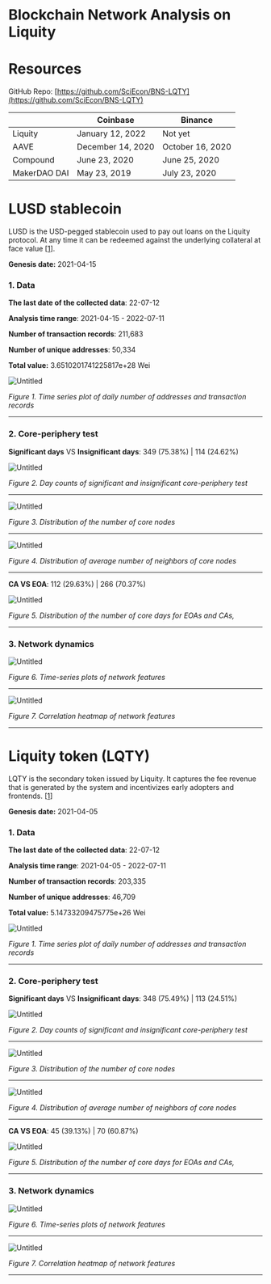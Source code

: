 # Blockchain Network Analysis on Liquity

# Resources

GitHub Repo: [https://github.com/SciEcon/BNS-LQTY](https://github.com/SciEcon/BNS-LQTY)

|  | Coinbase | Binance |
| --- | --- | --- |
| Liquity | January 12, 2022 | Not yet |
| AAVE | December 14, 2020 | October 16, 2020 |
| Compound | June 23, 2020 | June 25, 2020 |
| MakerDAO DAI | May 23, 2019 | July 23, 2020 |

# **LUSD stablecoin**

LUSD is the USD-pegged stablecoin used to pay out loans on the Liquity protocol. At any time it can be redeemed against the underlying collateral at face value [[1](https://docs.liquity.org/faq/general)].

**Genesis date:** 2021-04-15

### 1. Data

**The last date of the collected data**: 22-07-12

**Analysis time range**: 2021-04-15 - 2022-07-11

**Number of transaction records**: 211,683

**Number of unique addresses**: 50,334

**Total value:** 3.6510201741225817e+28 Wei

![Untitled](../Figure/LUSD_21-04-15_22-07-11/1_basic_trending.png)

*Figure 1. Time series plot of daily number of addresses and transaction records*

---

### 2. Core-periphery test

**Significant days** VS **Insignificant days**: 349 (75.38%) | 114 (24.62%)

![Untitled](../Figure/LUSD_21-04-15_22-07-11/2_days_sig_vs_insig.png)

*Figure 2. Day counts of significant and insignificant core-periphery test*

---

![Untitled](../Figure/LUSD_21-04-15_22-07-11/3_core_sig_vs_insig.png)

*Figure 3. Distribution of the number of core nodes*

---

![Untitled](../Figure/LUSD_21-04-15_22-07-11/4_avg_core_neighber_sig_vs_insig.png)

*Figure 4. Distribution of average number of neighbors of core nodes*

---

**CA VS EOA**: 112 (29.63%) | 266 (70.37%)

![Untitled](../Figure/LUSD_21-04-15_22-07-11/5_core_days_count_CA_vs_EOA.png)

*Figure 5. Distribution of the number of core days for EOAs and CAs,*

---

### **3. Network dynamics**

![Untitled](../Figure/LUSD_21-04-15_22-07-11/6_network_dynamics.png)

*Figure 6. Time-series plots of network features*

---

![Untitled](../Figure/LUSD_21-04-15_22-07-11/7_correlation_heatmap.png)

*Figure 7. Correlation heatmap of network features*

---

# **Liquity token (LQTY)**

LQTY is the secondary token issued by Liquity. It captures the fee revenue that is generated by the system and incentivizes early adopters and frontends. [[1](https://docs.liquity.org/faq/general)]

**Genesis date:** 2021-04-05

### 1. Data

**The last date of the collected data**: 22-07-12

**Analysis time range**: 2021-04-05 - 2022-07-11

**Number of transaction records**: 203,335

**Number of unique addresses**: 46,709

**Total value:** 5.14733209475775e+26 Wei

![Untitled](../Figure/LQTY_21-04-05_22-07-11/1_basic_trending.png)

*Figure 1. Time series plot of daily number of addresses and transaction records*

---

### 2. Core-periphery test

**Significant days** VS **Insignificant days**: 348 (75.49%) | 113 (24.51%)

![Untitled](../Figure/LQTY_21-04-05_22-07-11/2_days_sig_vs_insig.png)

*Figure 2. Day counts of significant and insignificant core-periphery test*

---

![Untitled](../Figure/LQTY_21-04-05_22-07-11/3_core_sig_vs_insig.png)

*Figure 3. Distribution of the number of core nodes*

---

![Untitled](../Figure/LQTY_21-04-05_22-07-11/4_avg_core_neighber_sig_vs_insig.png)

*Figure 4. Distribution of average number of neighbors of core nodes*

---

**CA VS EOA**: 45 (39.13%) | 70 (60.87%)

![Untitled](../Figure/LQTY_21-04-05_22-07-11/5_core_days_count_CA_vs_EOA.png)

*Figure 5. Distribution of the number of core days for EOAs and CAs,*

---

### **3. Network dynamics**

![Untitled](../Figure/LQTY_21-04-05_22-07-11/6_network_dynamics.png)

*Figure 6. Time-series plots of network features*

---

![Untitled](../Figure/LQTY_21-04-05_22-07-11/7_correlation_heatmap.png)

*Figure 7. Correlation heatmap of network features*

---
